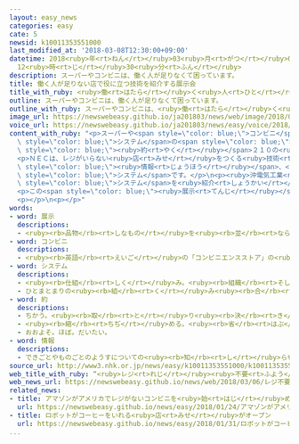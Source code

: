 ```yaml
---
layout: easy_news
categories: easy
cate: 5
newsid: k10011353551000
last_modified_at: '2018-03-08T12:30:00+09:00'
datetime: 2018<ruby>年<rt>ねん</rt></ruby>03<ruby>月<rt>がつ</rt></ruby>08<ruby>日<rt>にち</rt></ruby>
  12<ruby>時<rt>じ</rt></ruby>30<ruby>分<rt>ふん</rt></ruby>
description: スーパーやコンビニは、働く人が足りなくて困っています。
title: 働く人が足りない店で役に立つ技術を紹介する展示会
title_with_ruby: <ruby>働<rt>はたら</rt></ruby>く<ruby>人<rt>ひと</rt></ruby>が<ruby>足<rt>た</rt></ruby>りない<ruby>店<rt>みせ</rt></ruby>で<ruby>役<rt>やく</rt></ruby>に<ruby>立<rt>た</rt></ruby>つ<ruby>技術<rt>ぎじゅつ</rt></ruby>を<ruby>紹介<rt>しょうかい</rt></ruby>する<ruby>展示<rt>てんじ</rt></ruby><ruby>会<rt>かい</rt></ruby>
outline: スーパーやコンビニは、働く人が足りなくて困っています。
outline_with_ruby: スーパーやコンビニは、<ruby>働<rt>はたら</rt></ruby>く<ruby>人<rt>ひと</rt></ruby>が<ruby>足<rt>た</rt></ruby>りなくて<ruby>困<rt>こま</rt></ruby>っています。
image_url: https://newswebeasy.github.io/ja201803/news/web/image/2018/03/06/K10011353551_1803061711_1803061712_01_02.jpg
voice_url: https://newswebeasy.github.io/ja201803/news/easy/voice/2018/03/08/k10011353551000.mp3
content_with_ruby: "<p>スーパーや<span style=\"color: blue;\">コンビニ</span>は、<ruby>働<rt>はたら</rt></ruby>く<ruby>人<rt>ひと</rt></ruby>が<ruby>足<rt>た</rt></ruby>りなくて<ruby>困<rt>こま</rt></ruby>っています。このような<ruby>店<rt>みせ</rt></ruby>で<ruby>役<rt>やく</rt></ruby>に<ruby>立<rt>た</rt></ruby>つ<span\
  \ style=\"color: blue;\">システム</span>の<span style=\"color: blue;\"><ruby>展示<rt>てんじ</rt></ruby></span><ruby>会<rt>かい</rt></ruby>を、<ruby>東京<rt>とうきょう</rt></ruby>ビッグサイトで<ruby>行<rt>おこな</rt></ruby>っています。<span\
  \ style=\"color: blue;\"><ruby>約<rt>やく</rt></ruby></span>２１０の<ruby>会社<rt>かいしゃ</rt></ruby>が<ruby>新<rt>あたら</rt></ruby>しい<ruby>技術<rt>ぎじゅつ</rt></ruby>を<ruby>紹介<rt>しょうかい</rt></ruby>しています。</p>\n\
  <p>ＮＥＣは、レジがいらない<ruby>店<rt>みせ</rt></ruby>をつくる<ruby>技術<rt>ぎじゅつ</rt></ruby>を<ruby>紹介<rt>しょうかい</rt></ruby>しています。<ruby>客<rt>きゃく</rt></ruby>の<ruby>顔<rt>かお</rt></ruby>と<span\
  \ style=\"color: blue;\"><ruby>情報<rt>じょうほう</rt></ruby></span>、<ruby>客<rt>きゃく</rt></ruby>がどの<ruby>品物<rt>しなもの</rt></ruby>を<ruby>選<rt>えら</rt></ruby>んだかがわかるカメラを<ruby>使<rt>つか</rt></ruby>っています。<ruby>客<rt>きゃく</rt></ruby>が<ruby>品物<rt>しなもの</rt></ruby>を<ruby>選<rt>えら</rt></ruby>んでそのまま<ruby>店<rt>みせ</rt></ruby>を<ruby>出<rt>で</rt></ruby>るだけで、いくら<ruby>買<rt>か</rt></ruby>ったかがわかって、<ruby>店<rt>みせ</rt></ruby>ではお<ruby>金<rt>かね</rt></ruby>を<ruby>払<rt>はら</rt></ruby>わなくてもいい<span\
  \ style=\"color: blue;\">システム</span>です。</p>\n<p><ruby>沖電気工業<rt>おきでんきこうぎょう</rt></ruby>は、カメラで<ruby>今<rt>いま</rt></ruby><ruby>店<rt>みせ</rt></ruby>に<ruby>客<rt>きゃく</rt></ruby>が<ruby>何<rt>なん</rt></ruby><ruby>人<rt>にん</rt></ruby>いるかなどを<ruby>調<rt>しら</rt></ruby>べて、これからレジがどのくらい<ruby>混<rt>こ</rt></ruby>むかわかる<span\
  \ style=\"color: blue;\">システム</span>を<ruby>紹介<rt>しょうかい</rt></ruby>しています。レジが<ruby>混<rt>こ</rt></ruby>みそうなときは、レジの<ruby>店員<rt>てんいん</rt></ruby>を<ruby>多<rt>おお</rt></ruby>くしたりして<ruby>客<rt>きゃく</rt></ruby>が<ruby>待<rt>ま</rt></ruby>つ<ruby>時間<rt>じかん</rt></ruby>を<ruby>少<rt>すく</rt></ruby>なくすることができます。</p>\n\
  <p>この<span style=\"color: blue;\"><ruby>展示<rt>てんじ</rt></ruby></span><ruby>会<rt>かい</rt></ruby>は<ruby>９日<rt>ここのか</rt></ruby>までです。</p>\n\
  <p></p>\n<p></p>"
words:
- word: 展示
  descriptions:
  - <ruby><rb>品物</rb><rt>しなもの</rt></ruby>を<ruby><rb>並</rb><rt>なら</rt></ruby>べて、<ruby><rb>多</rb><rt>おお</rt></ruby>くの<ruby><rb>人</rb><rt>ひと</rt></ruby>に<ruby><rb>見</rb><rt>み</rt></ruby>せること。
- word: コンビニ
  descriptions:
  - <ruby><rb>英語</rb><rt>えいご</rt></ruby>の「コンビニエンスストア」の<ruby><rb>略</rb><rt>りゃく</rt></ruby>。<ruby><rb>食料品</rb><rt>しょくりょうひん</rt></ruby>や<ruby><rb>日用品</rb><rt>にちようひん</rt></ruby>が、<ruby><rb>手軽</rb><rt>てがる</rt></ruby>にいつでも<ruby><rb>買</rb><rt>か</rt></ruby>えるように<ruby><rb>開</rb><rt>ひら</rt></ruby>いている、<ruby><rb>小型</rb><rt>こがた</rt></ruby>のスーパー。
- word: システム
  descriptions:
  - <ruby><rb>仕組</rb><rt>しく</rt></ruby>み。<ruby><rb>組織</rb><rt>そしき</rt></ruby>。
  - ひとまとまりの<ruby><rb>組</rb><rt>く</rt></ruby>み<ruby><rb>合</rb><rt>あ</rt></ruby>わせ。
- word: 約
  descriptions:
  - ちかう。<ruby><rb>取</rb><rt>と</rt></ruby>り<ruby><rb>決</rb><rt>き</rt></ruby>める。
  - <ruby><rb>縮</rb><rt>ちぢ</rt></ruby>める。<ruby><rb>省</rb><rt>はぶ</rt></ruby>く。<ruby><rb>簡単</rb><rt>かんたん</rt></ruby>にする。
  - おおよそ。ほぼ。だいたい。
- word: 情報
  descriptions:
  - できごとやものごとのようすについての<ruby><rb>知</rb><rt>し</rt></ruby>らせ。
source_url: http://www3.nhk.or.jp/news/easy/k10011353551000/k10011353551000.html
web_title_with_ruby: “<ruby>レジ<rt>れじ</rt></ruby><ruby>不要<rt>ふよう</rt></ruby>”<ruby>店舗<rt>てんぽ</rt></ruby>の<ruby>最新<rt>さいしん</rt></ruby><ruby>技術<rt>ぎじゅつ</rt></ruby>などを<ruby>紹介<rt>しょうかい</rt></ruby>する<ruby>展示会<rt>てんじかい</rt></ruby>
web_news_url: https://newswebeasy.github.io/news/web/2018/03/06/レジ不要店舗の最新技術などを紹介する展示会
related_news:
- title: アマゾンがアメリカでレジがないコンビニを<ruby>始<rt>はじ</rt></ruby>める
  url: https://newswebeasy.github.io/news/easy/2018/01/24/アマゾンがアメリカでレジがないコンビニを始める
- title: ロボットがコーヒーをいれる<ruby>店<rt>みせ</rt></ruby>がオープン
  url: https://newswebeasy.github.io/news/easy/2018/01/31/ロボットがコーヒーをいれる店がオープン
...
```

